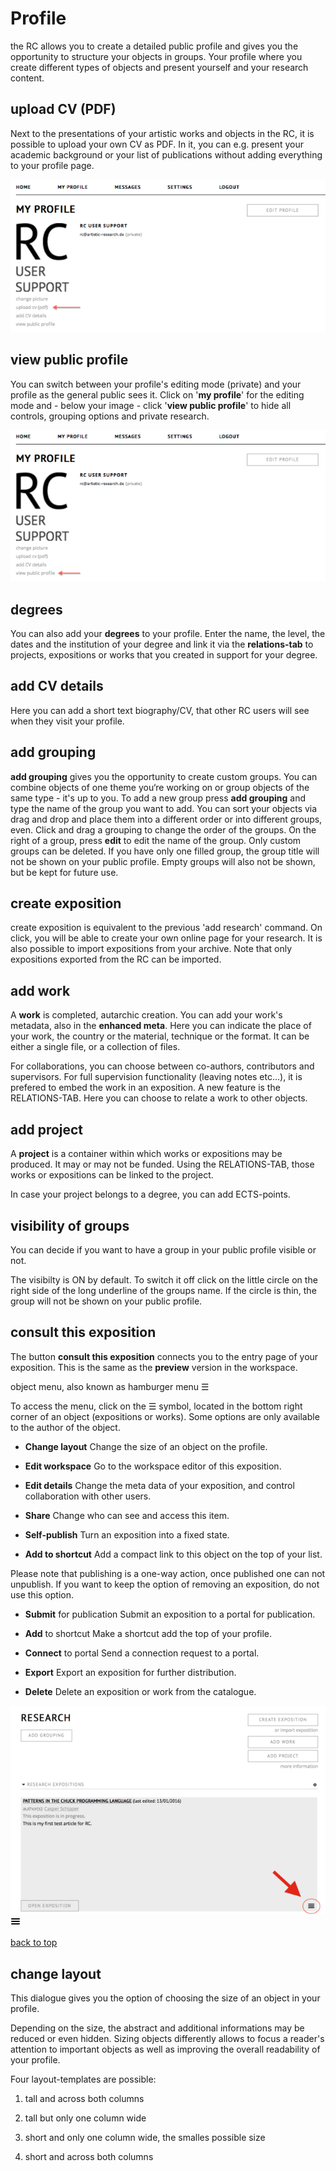 

# Profile

the RC allows you to create a detailed public profile and gives you the opportunity to structure your objects in groups. Your profile where you create different types of objects and present yourself and your research content.

## upload CV (PDF)

Next to the presentations of your artistic works and objects in the RC, it is possible to upload your own CV as PDF. In it, you can e.g. present your academic background or your list of publications without adding everything to your profile page.

![upload your cv](images/upload_cv.png "upload a cv")

## view public profile
You can switch between your profile's editing mode (private) and your profile as the general public sees it. Click on '__my profile__' for the editing mode and - below your image - click '__view public profile__' to hide all controls, grouping options and private research.

![view public profile](images/view_public_profile.png "view public profile")

## degrees
You can also add your __degrees__ to your profile. Enter the name, the level, the dates and the institution of your degree and link it via the __relations-tab__ to projects, expositions or works that you created in support for your degree.

## add CV details
Here you can add a short text biography/CV, that other RC users will see when they visit your profile.


## add grouping

__add grouping__ gives you the opportunity to create custom groups. You can combine objects of one theme you‘re working on or group objects of the same type - it's up to you. To add a new group press __add grouping__ and type the name of the group you want to add. You can sort your objects via drag and drop and place them into a different order or into different groups, even. Click and drag a grouping to change the order of the groups. On the right of a group, press __edit__ to edit the name of the group. Only custom groups can be deleted. If you have only one filled group, the group title will not be shown on your public profile. Empty groups will also not be shown, but be kept for future use.

 

## create exposition

create exposition is equivalent to the previous 'add research' command. On click, you will be able to create your own online page for your research.
It is also possible to import expositions from your archive. Note that only expositions exported from the RC can be imported.

## add work

A __work__ is completed, autarchic creation. You can add your work's metadata, also in the __enhanced meta__. Here you can indicate the place of your work, the country or the material, technique or the format. It can be either a single file, or a collection of files.

For collaborations, you can choose between co-authors, contributors and supervisors. For full supervision functionality (leaving notes etc...), it is prefered to embed the work in an exposition.
A new feature is the RELATIONS-TAB. Here you can choose to relate a work to other objects.

## add project 

A __project__ is a container within which works or expositions may be produced. It may or may not be funded. Using the RELATIONS-TAB, those works or expositions can be linked to the project.

In case your project belongs to a degree, you can add ECTS-points.

## visibility of groups

You can decide if you want to have a group in your public profile visible or not.

The visibilty is ON by default. To switch it off click on the little circle on the right side of the long underline of the groups name. If the circle is thin, the group will not be shown on your public profile.

## consult this exposition

The button __consult this exposition__ connects you to the entry page of your exposition. 
This is the same as the __preview__ version in the workspace.

object menu, also known as hamburger menu ☰

To access the menu, click on the ☰ symbol, located in the bottom right corner of an object (expositions or works). Some options are only available to the author of the object.

* __Change layout__ Change the size of an object on the profile.

* __Edit workspace__ Go to the workspace editor of this exposition.

* __Edit details__ Change the meta data of your exposition, and control collaboration with other users.

* __Share__ Change who can see and access this item.

* __Self-publish__ Turn an exposition into a fixed state.

* __Add to shortcut__ Add a compact link to this object on the top of your list. 

Please note that publishing is a one-way action, once published one can not  unpublish. If you want to keep the option of removing an exposition, do not use this option.

* __Submit__ for publication Submit an exposition to a portal for publication.

* __Add__ to shortcut Make a shortcut add the top of your profile.

* __Connect__ to portal Send a connection request to a portal.

* __Export__ Export an exposition for further distribution.

* __Delete__ Delete an exposition or work from the catalogue.

![object menu location](images/hamburger_location.png "image showing location of menu button")
![the object menu](images/menu.png "object showing the menu")

[back to top](#profile)

## change layout

This dialogue gives you the option of choosing the size of an object in your profile.

Depending on the size, the abstract and additional informations may be reduced or even hidden. Sizing objects differently allows to focus a reader's attention to important objects as well as improving the overall readability of your profile.

Four layout-templates are possible: 

1. tall and across both columns

2. tall but only one column wide

3. short and only one column wide, the smalles possible size

4. short and across both columns

 

 

 
